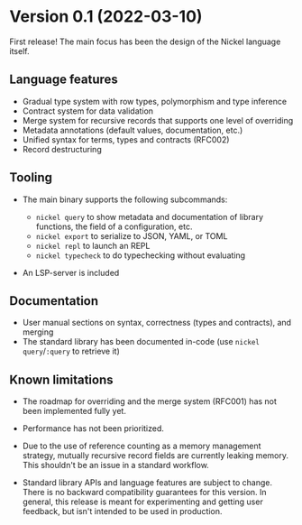Version 0.1  (2022-03-10)
=========================

First release! The main focus has been the design of the Nickel language itself.

Language features
-----------------

   * Gradual type system with row types, polymorphism and type inference
   * Contract system for data validation
   * Merge system for recursive records that supports one level of overriding
   * Metadata annotations (default values, documentation, etc.)
   * Unified syntax for terms, types and contracts (RFC002)
   * Record destructuring
 
Tooling
-------

   * The main binary supports the following subcommands:
      * `nickel query` to show metadata and documentation of library functions,
        the field of a configuration, etc.
      * `nickel export` to serialize to JSON, YAML, or TOML
      * `nickel repl` to launch an REPL
      * `nickel typecheck` to do typechecking without evaluating

   * An LSP-server is included

Documentation
-------------

   * User manual sections on syntax, correctness (types and contracts), and
     merging
   * The standard library has been documented in-code (use
     `nickel query`/`:query` to retrieve it) 

Known limitations
-----------------

   * The roadmap for overriding and the merge system (RFC001) has not been
     implemented fully yet.

   * Performance has not been prioritized.

   * Due to the use of reference counting as a memory management strategy,
     mutually recursive record fields are currently leaking memory. This
     shouldn't be an issue in a standard workflow.

   * Standard library APIs and language features are subject to change. There
     is no backward compatibility guarantees for this version. In general, this
     release is meant for experimenting and getting user feedback, but isn't
     intended to be used in production.
